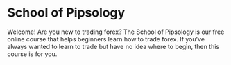 # School of Pipsology 

Welcome! Are you new to trading forex? The School of Pipsology is our free online course that helps beginners learn how to trade forex. If you've always wanted to learn to trade but have no idea where to begin, then this course is for you.
